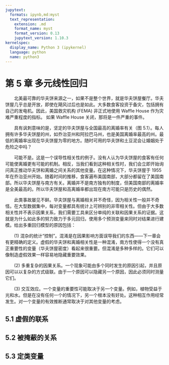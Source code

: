 ```yaml
---
jupytext:
  formats: ipynb,md:myst
  text_representation:
    extension: .md
    format_name: myst
    format_version: 0.13
    jupytext_version: 1.10.3
kernelspec:
  display_name: Python 3 (ipykernel)
  language: python
  name: python3
---
```


# 第 5 章 多元线性回归

<style>p{text-indent:2em;2}</style>

北美最可靠的华夫饼来源之一，如果不是整个世界，就是华夫饼屋餐厅。华夫饼屋几乎总是开放，即使在飓风过后也是如此。大多数食客投资于备灾，包括拥有自己的发电机。因此，美国救灾机构 (FEMA) 非正式地使用 Waffle House 作为灾难严重程度的指标。 如果 Waffle House 关闭，那将是一件严重的事件。

具有讽刺意味的是，坚定的华夫饼屋与全国最高的离婚率有关（图 5.1）。每人拥有许多华夫饼屋的州，如乔治亚州和阿拉巴马州，也是美国离婚率最高的州。最低的离婚率出现在华夫饼屋为零的地方。随时可用的华夫饼和土豆泥会让婚姻处于危险之中吗？

可能不是。这是一个误导性相关性的例子。没有人认为华夫饼屋的食客有任何可能使离婚更有可能的机制。相反，当我们看到这种相关性时，我们会立即开始询问真正推动华夫饼和离婚之间关系的其他变量。在这种情况下，华夫饼屋于 1955 年在乔治亚州开始。随着时间的推移，食客遍布美国南部，大部分都留在了美国南部。所以华夫饼屋与南方有关。离婚并不是南方独有的制度，但美国南部的离婚率是全美最高的。所以华夫饼屋和高离婚率都出现在南方可能只是历史的偶然。

此类事故屡见不鲜。华夫饼屋与离婚相关并不奇怪，因为相关性一般并不奇怪。在大型数据集中，每对变量都具有统计上可辨别的非零相关性。但由于大多数相关性并不表示因果关系，我们需要工具来区分单纯的关联和因果关系的证据。这就是为什么如此多的努力致力于多元回归，使用多个预测变量来同时对结果进行建模。给出多重回归模型的原因包括：

(1) 混杂的统计“控制”。混淆是在因果影响方面误导我们的东西——下一章会有更精确的定义。虚假的华夫饼和离婚相关性是一种混淆，南方性使得一个没有真正重要性的变量（华夫饼屋密度）看起来很重要。但混淆是多种多样的。它们可以像制造虚假效果一样容易地隐藏重要效果。

 (2) 多重复杂的因果关系。一个现象可能由多个同时发生的原因引起，并且原因可以以复杂的方式级联。由于一个原因可以隐藏另一个原因，因此必须同时测量它们。

 (3) 交互效应。一个变量的重要性可能取决于另一个变量。例如，植物受益于光和水。但是在没有任何一个的情况下，另一个根本没有好处。这种相互作用经常发生。对一个变量的有效推断通常取决于对其他变量的考虑。

## 5.1 虚假的联系


## 5.2 被掩蔽的关系


## 5.3 定类变量



